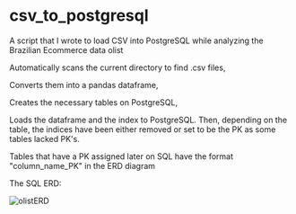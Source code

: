 # csv_to_postgresql
A script that I wrote to load CSV into PostgreSQL while analyzing the Brazilian Ecommerce data olist

Automatically scans the current directory to find .csv files,

Converts them into a pandas dataframe,

Creates the necessary tables on PostgreSQL,

Loads the dataframe and the index to PostgreSQL. Then, depending on the table, the indices have been either removed or set to be the PK as some tables lacked PK's.

Tables that have a PK assigned later on SQL have the format "column_name_PK" in the ERD diagram

The SQL ERD:

![olistERD](https://github.com/seyf97/csv_to_postgresql/assets/111386377/eb2c17eb-e27a-4321-b8d7-0e9947b9c2f8)
